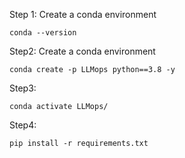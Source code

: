 Step 1: Create a conda environment
```
conda --version
```



Step2: Create  a conda environment
```
conda create -p LLMops python==3.8 -y
```



Step3:
```
conda activate LLMops/
```



Step4:
```
pip install -r requirements.txt
```